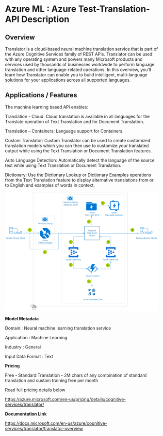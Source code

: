 
# **Azure ML : Azure Test-Translation-API Description**

## **Overview**

Translator is a cloud-based neural machine translation service that is part of the Azure Cognitive Services family of REST APIs. Translator can be used with any operating system and powers many Microsoft products and services used by thousands of businesses worldwide to perform language translation and other language-related operations. In this overview, you'll learn how Translator can enable you to build intelligent, multi-language solutions for your applications across all supported languages.


## **Applications / Features**

The machine learning based API enables:

Translation - Cloud: Cloud translation is available in all languages for the Translate operation of Text Translation and for Document Translation.

Translation – Containers: Language support for Containers.

Custom Translator: Custom Translator can be used to create customized translation models which you can then use to customize your translated output while using the Text Translation or Document Translation features.

Auto Language Detection: Automatically detect the language of the source text while using Text Translation or Document Translation.

Dictionary: Use the Dictionary Lookup or Dictionary Examples operations from the Text Translation feature to display alternative translations from or to English and examples of words in context.

![](https://raw.githubusercontent.com/PrezSeah/galleryres/main/azure-machine-learning-APIs/azure-text-translation-API/cognitive-text-translation.png)

**Model Metadata**

Domain : Neural machine learning translation service

Application : Machine Learning

Industry : General

Input Data Format : Text

**Pricing**

Free - Standard Translation - 2M chars of any combination of standard translation and custom training free per month

Read full pricing details below

https://azure.microsoft.com/en-us/pricing/details/cognitive-services/translator/

**Documentation Link**

https://docs.microsoft.com/en-us/azure/cognitive-services/translator/translator-overview
